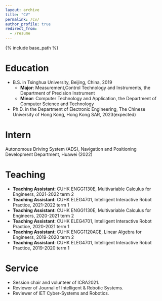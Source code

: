 ```yaml
---
layout: archive
title: "CV"
permalink: /cv/
author_profile: true
redirect_from:
  - /resume
---
```


{% include base_path %}

Education
======
* B.S. in Tsinghua University, Beijing, China, 2019
  * __Major__: Measurement,Control Technology and Instruments, the Department of Precision Instrument
  * __Minor__: Computer Technology and Application, the Department of Computer Science and Technology
* Ph.D. in the Department of Electronic Engineering, The Chinese University of Hong Kong, Hong Kong SAR, 2023(expected)

Intern
======
Autonomous Driving System (ADS), Navigation and Positioning Development Department, Huawei (2022)

Teaching
======
* __Teaching Assistant__: CUHK ENGG1130E, Multivariable Calculus for Engineers, 2021-2022 term 2
* __Teaching Assistant__: CUHK ELEG4701, Intelligent Interactive Robot Practice, 2021-2022 term 1
* __Teaching Assistant__: CUHK ENGG1130E, Multivariable Calculus for Engineers, 2020-2021 term 2
* __Teaching Assistant__: CUHK ELEG4701, Intelligent Interactive Robot Practice, 2020-2021 term 1
* __Teaching Assistant__: CUHK ENGG1120ACE, Linear Algebra for Engineers, 2019-2020 term 2
* __Teaching Assistant__: CUHK ELEG4701, Intelligent Interactive Robot Practice, 2019-2020 term 1

  
Service
======
* Session chair and volunteer of ICRA2021.
* Reviewer of Journal of Intelligent & Robotic Systems.
* Reviewer of IET Cyber-Systems and Robotics.
